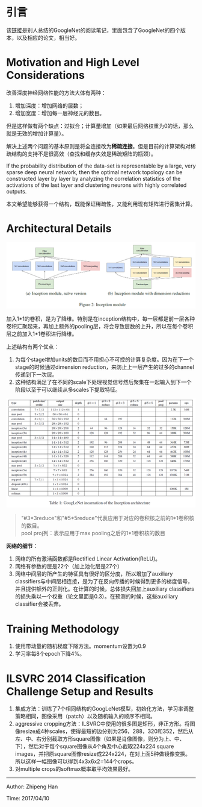 # 引言

该[链接](http://www.jianshu.com/p/33197e469414)是别人总结的GoogleNet的阅读笔记，里面包含了GoogleNet的四个版本，以及相应的论文，相当好。

# Motivation and High Level Considerations

改善深度神经网络性能的方法大体有两种：

1. 增加深度：增加网络的层数；
1. 增加宽度：增加每一层神经元的数目。

但是这样做有两个缺点：过拟合；计算量增加（如果最后网络权重为0的话，那么就是无效的增加计算量）。

解决上述两个问题的基本原则是将全连接改为**稀疏连接**。但是目前的计算架构对稀疏结构的支持不是很高效（查找和缓存失效是稀疏矩阵的瓶颈）。

If the probability distribution of the data-set is representable by a large, very sparse deep neural network, then the optimal network topology can be constructed layer by layer by analyzing the correlation statistics of the activations of the last layer and clustering neurons with highly correlated outputs.

本文希望能够获得一个结构，既能保证稀疏性，又能利用现有矩阵进行密集计算。

# Architectural Details

![Inception的结构](https://github.com/OneDirection9/Essay/blob/master/MarkdownImages/GoogLeNet_Inception_Module.PNG?raw=true)

加入1\*1的卷积，是为了降维。特别是在inception结构中，每一层都是前一层各种卷积汇聚起来，再加上额外的pooling层，将会导致层数的上升，所以在每个卷积层之前加入1\*1卷积进行降维。

上述结构有两个优点：

1. 为每个stage增加units的数目而不用担心不可控的计算复杂度。因为在下一个stage的时候通过dimension reduction，来防止上一层产生的过多的channel传递到下一次层。
1. 这种结构满足了在不同的scale下处理视觉信号然后聚集在一起输入到下一个阶段以至于可以继续从多scales下提取特征。

![GoogLeNet的结构](https://github.com/OneDirection9/Essay/blob/master/MarkdownImages/GoogLeNet_Architecture.PNG?raw=true)

> "#3\*3reduce"和"#5\*5reduce"代表应用于对应的卷积核之前的1\*1卷积核的数目。\
> pool proj列：表示应用于max pooling之后的1\*1卷积核的数目

**网络的细节**：

1. 网络的所有激活函数都是Rectified Linear Activation(ReLU)。
1. 网络有参数的层是22个（加上池化层是27个）
1. 网络中间层的所产生的特征具有很好的区分度，所以增加了auxiliary classifiers与中间层相连接，是为了在反向传播的时候得到更多的梯度信号，并且提供额外的正则化。在计算的时候，总体损失回加上auxiliary classifiers的损失乘以一个权重（论文里面是0.3）。在预测的时候，这些auxiliary classifier会被丢弃。

# Training Methodology

1. 使用带动量的随机梯度下降方法。momentum设置为0.9
1. 学习率每8个epoch下降4%。

# ILSVRC 2014 Classification Challenge Setup and Results

1. 集成方法：训练了7个相同结构的GoogLeNet模型，初始化方法，学习率调整策略相同，图像采用（patch）以及随机输入的顺序不相同。
1. aggressive cropping方法：ILSVRC中使用的很多图是矩形，非正方形。将图像resize成4种scales，使得最短的边分别为256，288，320和352，然后从左、中、右分别截取方形square图像（如果是肖像图像，则分为上、中、下），然后对于每个square图像从4个角及中心截取224x224 square images，并把原square图像resize成224x224，在对上面5种做镜像变换。所以这样一幅图像可以得到4x3x6x2=144个crops。
1. 对multiple crops的softmax概率取平均效果最好。

______________________________________________________________________

Author: Zhipeng Han

Time: 2017/04/10
